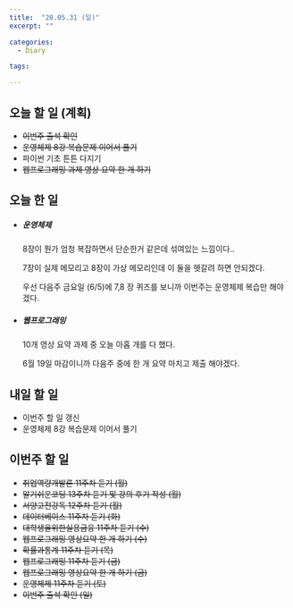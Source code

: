 ```yaml
---
title:  "20.05.31 (일)"
excerpt: ""

categories:
  - Diary

tags:

---
```


## 오늘 할 일 (계획)

- ~~이번주 출석 확인~~
- ~~운영체제 8강 복습문제 이어서 풀기~~
- 파이썬 기초 튼튼 다지기
- ~~웹프로그래밍 과제 영상 요약 한 개 하기~~


## 오늘 한 일

- ##### 운영체제

  8장이 뭔가 엄청 복잡하면서 단순한거 같은데 섞여있는 느낌이다..

  7장이 실제 메모리고 8장이 가상 메모리인데 이 둘을 헷갈려 하면 안되겠다.

  우선 다음주 금요일 (6/5)에 7,8 장 퀴즈를 보니까 이번주는 운영체제 복습만 해야겠다.

- ##### 웹프로그래밍

  10개 영상 요약 과제 중 오늘 아홉 개를 다 했다.

  6월 19일 마감이니까 다음주 중에 한 개 요약 마치고 제출 해야겠다.

## 내일 할 일

- 이번주 할 일 갱신
- 운영체제 8강 복습문제 이어서 풀기

## 이번주 할 일

- ~~취업역량개발론 11주차 듣기 (월)~~
- ~~알기쉬운코딩 13주차 듣기 및 강의 후기 작성 (월)~~
- ~~서양고전강독 12주차 듣기 (월)~~
- ~~데이터베이스 11주차 듣기 (화)~~
- ~~대학생을위한실용금융 11주차 듣기 (수)~~
- ~~웹프로그래밍 영상요약 한 개 하기 (수)~~
- ~~확률과통계 11주차 듣기 (목)~~
- ~~웹프로그래밍 11주차 듣기 (금)~~
- ~~웹프로그래밍 영상요약 한 개 하기 (금)~~
- ~~운영체제 11주차 듣기 (토)~~
- ~~이번주 출석 확인 (일)~~
